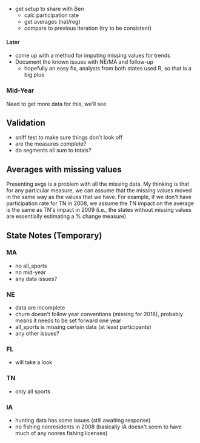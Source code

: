 
- get setup to share with Ben
    + calc participation rate
    + get averages (nat/reg)
    + compare to previous iteration (try to be consistent)

#### Later

- come up with a method for imputing missing values for trends
- Document the known issues with NE/MA and follow-up
    + hopefully an easy fix, analysts from both states used R, so that is a big plus

### Mid-Year

Need to get more data for this, we'll see

## Validation

- sniff test to make sure things don't look off
- are the measures complete?
- do segments all sum to totals?

## Averages with missing values

Presenting avgs is a problem with all the missing data. My thinking is that for any particular measure, we can assume that the missing values moved in the same way as the values that we have. For example, if we don't have participation rate for TN in 2008, we assume the TN impact on the average is the same as TN's impact in 2009 (i.e., the states without missing values are essentially estimating a % change measure)


## State Notes (Temporary)

### MA

- no all_sports
- no mid-year
- any data issues?

### NE

- data are incomplete
- churn doesn't follow year conventions (missing for 2018), probably means it needs to be set forward one year
- all_sports is missing certain data (at least participants)
- any other issues?

### FL

- will take a look

### TN

- only all sports

### IA

- hunting data has some issues (still awaiting response)
- no fishing nonresidents in 2008 (basically IA doesn't seem to have much of any nonres fishing licenses)
